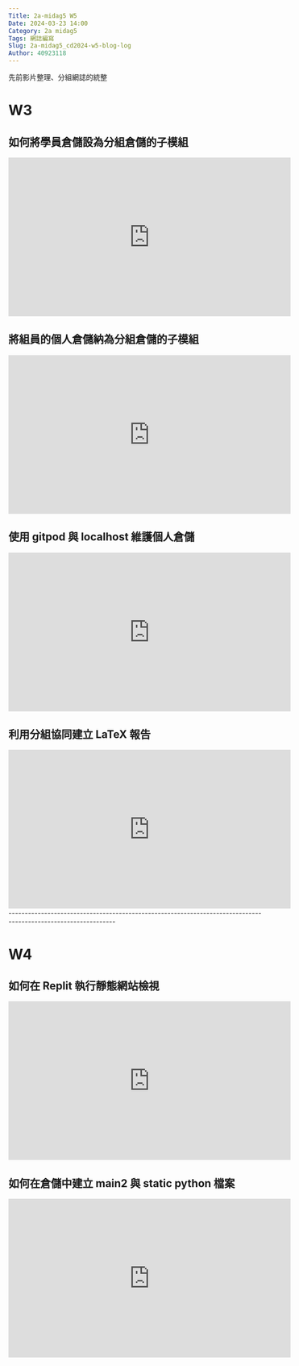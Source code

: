 ```yaml
---
Title: 2a-midag5 W5
Date: 2024-03-23 14:00
Category: 2a midag5
Tags: 網誌編寫
Slug: 2a-midag5_cd2024-w5-blog-log
Author: 40923118
---
```


先前影片整理、分組網誌的統整

<!-- PELICAN_END_SUMMARY -->

# W3

## 如何將學員倉儲設為分組倉儲的子模組

<iframe width="560" height="315" src="https://www.youtube.com/embed/X03mtYzZaME?si=PF2OZq6FLHztqmZG" title="YouTube video player" frameborder="0" allow="accelerometer; autoplay; clipboard-write; encrypted-media; gyroscope; picture-in-picture; web-share" referrerpolicy="strict-origin-when-cross-origin" allowfullscreen></iframe>

## 將組員的個人倉儲納為分組倉儲的子模組 
   
<iframe width="560" height="315" src="https://www.youtube.com/embed/rwPqjfY59hQ?si=rhX3n57B9raGqEgb" title="YouTube video player" frameborder="0" allow="accelerometer; autoplay; clipboard-write; encrypted-media; gyroscope; picture-in-picture; web-share" referrerpolicy="strict-origin-when-cross-origin" allowfullscreen></iframe>

## 使用 gitpod 與 localhost 維護個人倉儲
   
<iframe width="560" height="315" src="https://www.youtube.com/embed/_COTZQNsOTs?si=x-m3OE6JpQ0iyw65" title="YouTube video player" frameborder="0" allow="accelerometer; autoplay; clipboard-write; encrypted-media; gyroscope; picture-in-picture; web-share" referrerpolicy="strict-origin-when-cross-origin" allowfullscreen></iframe>

## 利用分組協同建立 LaTeX 報告
   
<iframe width="560" height="315" src="https://www.youtube.com/embed/JLAhRTh2clE?si=b5MMc7jtkW0TbjaX" title="YouTube video player" frameborder="0" allow="accelerometer; autoplay; clipboard-write; encrypted-media; gyroscope; picture-in-picture; web-share" referrerpolicy="strict-origin-when-cross-origin" allowfullscreen></iframe>
---------------------------------------------------------------------------------------------------------------

# W4

## 如何在 Replit 執行靜態網站檢視
   
<iframe width="560" height="315" src="https://www.youtube.com/embed/_GKjSRgolzw?si=7gWaNhwimHjmFrIs" title="YouTube video player" frameborder="0" allow="accelerometer; autoplay; clipboard-write; encrypted-media; gyroscope; picture-in-picture; web-share" referrerpolicy="strict-origin-when-cross-origin" allowfullscreen></iframe>

## 如何在倉儲中建立 main2 與 static python 檔案
   
<iframe width="560" height="315" src="https://www.youtube.com/embed/llhgVaJl_gQ?si=s010UeSPHDjsgBym" title="YouTube video player" frameborder="0" allow="accelerometer; autoplay; clipboard-write; encrypted-media; gyroscope; picture-in-picture; web-share" referrerpolicy="strict-origin-when-cross-origin" allowfullscreen></iframe>

<p>
<script src="https://unpkg.com/three@0.144.0/build/three.js" type="text/javascript"></script>
  
